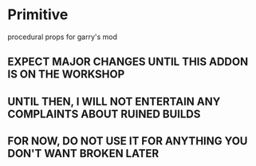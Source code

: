 # Primitive
procedural props for garry's mod



## EXPECT MAJOR CHANGES UNTIL THIS ADDON IS ON THE WORKSHOP
## UNTIL THEN, I WILL NOT ENTERTAIN ANY COMPLAINTS ABOUT RUINED BUILDS 
## FOR NOW, DO NOT USE IT FOR ANYTHING YOU DON'T WANT BROKEN LATER


